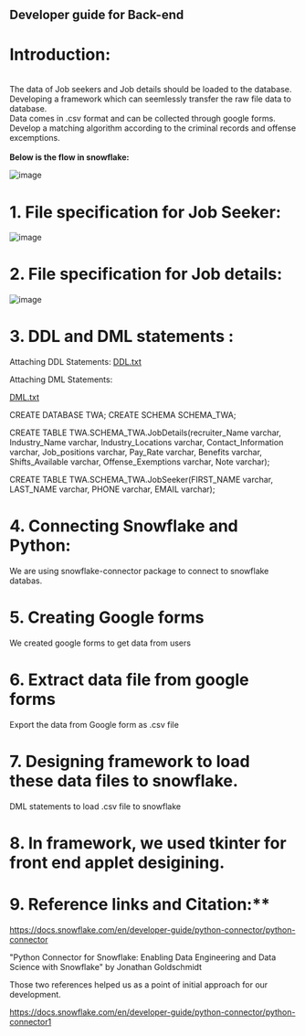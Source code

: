 ## **Developer guide for Back-end**
# Introduction:
<br>The data of Job seekers and Job details should be loaded to the database.</br>
Developing a framework which can seemlessly transfer the raw file data to database.</br>
Data comes in .csv format and can be collected through google forms.</br>
Develop a matching algorithm according to the criminal records and offense excemptions.</br>
<br> **Below is the flow in snowflake:</br>**

![image](https://github.com/chintakjoshi/TWA-OSS/assets/123142678/ec2435f7-2009-4dfb-9540-cd58cc0cccb0)


# **1. File specification for Job Seeker:**

![image](https://github.com/chintakjoshi/TWA-OSS/assets/123142678/bcba09e0-c29e-4fde-9279-5bd1dea1f928)


# **2. File specification for Job details:**

![image](https://github.com/chintakjoshi/TWA-OSS/assets/123142678/09a51b38-dad4-4767-9989-e0c5cae78ab2)

# **3. DDL and DML statements :**

Attaching DDL Statements:
[DDL.txt](https://github.com/chintakjoshi/TWA-OSS/files/11961194/DDL.txt)


Attaching DML Statements:

[DML.txt](https://github.com/chintakjoshi/TWA-OSS/files/11961201/DML.txt)

CREATE DATABASE TWA;
CREATE SCHEMA SCHEMA_TWA;

CREATE TABLE TWA.SCHEMA_TWA.JobDetails(recruiter_Name varchar,
Industry_Name varchar,
Industry_Locations varchar,
Contact_Information varchar,
Job_positions varchar,
Pay_Rate varchar,
Benefits varchar,
Shifts_Available varchar,
Offense_Exemptions varchar,
Note varchar);


CREATE TABLE TWA.SCHEMA_TWA.JobSeeker(FIRST_NAME varchar,
LAST_NAME varchar,
PHONE varchar,
EMAIL varchar);

# **4. Connecting Snowflake and Python:**

We are using snowflake-connector package to connect to snowflake databas.

# **5. Creating Google forms**
We created google forms to get data from users

# **6. Extract data file from google forms**
Export the data from Google form as .csv file

# **7. Designing framework to load these data files to snowflake.**
DML statements to load .csv file to snowflake

# **8. In framework, we used tkinter for front end applet desigining.**

# **9. Reference links and Citation:****

https://docs.snowflake.com/en/developer-guide/python-connector/python-connector

"Python Connector for Snowflake: Enabling Data Engineering and Data Science with Snowflake" by Jonathan Goldschmidt

Those two references helped us as a point of initial approach for our development.

https://docs.snowflake.com/en/developer-guide/python-connector/python-connector1




